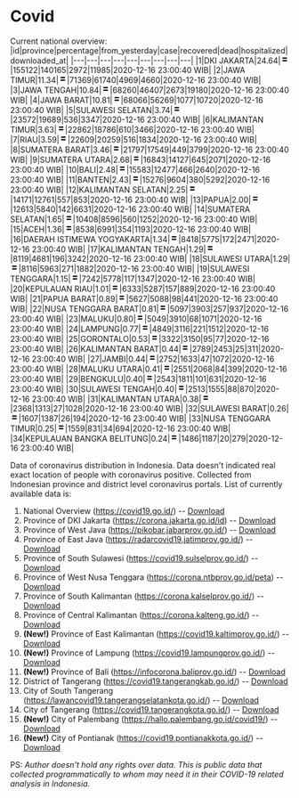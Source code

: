 # Covid
Current national overview:
|id|province|percentage|from_yesterday|case|recovered|dead|hospitalized|downloaded_at|
|---|---|---|---|---|---|---|---|---|
|1|DKI JAKARTA|24.64|![equal](https://github.com/ariefrachmannn/covid/raw/master/img/rsz_equal.png)|155122|140165|2972|11985|2020-12-16 23:00:40 WIB|
|2|JAWA TIMUR|11.34|![equal](https://github.com/ariefrachmannn/covid/raw/master/img/rsz_equal.png)|71369|61740|4969|4660|2020-12-16 23:00:40 WIB|
|3|JAWA TENGAH|10.84|![equal](https://github.com/ariefrachmannn/covid/raw/master/img/rsz_equal.png)|68260|46407|2673|19180|2020-12-16 23:00:40 WIB|
|4|JAWA BARAT|10.81|![equal](https://github.com/ariefrachmannn/covid/raw/master/img/rsz_equal.png)|68066|56269|1077|10720|2020-12-16 23:00:40 WIB|
|5|SULAWESI SELATAN|3.74|![equal](https://github.com/ariefrachmannn/covid/raw/master/img/rsz_equal.png)|23572|19689|536|3347|2020-12-16 23:00:40 WIB|
|6|KALIMANTAN TIMUR|3.63|![equal](https://github.com/ariefrachmannn/covid/raw/master/img/rsz_equal.png)|22862|18786|610|3466|2020-12-16 23:00:40 WIB|
|7|RIAU|3.59|![equal](https://github.com/ariefrachmannn/covid/raw/master/img/rsz_equal.png)|22609|20259|516|1834|2020-12-16 23:00:40 WIB|
|8|SUMATERA BARAT|3.46|![equal](https://github.com/ariefrachmannn/covid/raw/master/img/rsz_equal.png)|21797|17549|449|3799|2020-12-16 23:00:40 WIB|
|9|SUMATERA UTARA|2.68|![equal](https://github.com/ariefrachmannn/covid/raw/master/img/rsz_equal.png)|16843|14127|645|2071|2020-12-16 23:00:40 WIB|
|10|BALI|2.48|![equal](https://github.com/ariefrachmannn/covid/raw/master/img/rsz_equal.png)|15583|12477|466|2640|2020-12-16 23:00:40 WIB|
|11|BANTEN|2.43|![equal](https://github.com/ariefrachmannn/covid/raw/master/img/rsz_equal.png)|15276|9604|380|5292|2020-12-16 23:00:40 WIB|
|12|KALIMANTAN SELATAN|2.25|![equal](https://github.com/ariefrachmannn/covid/raw/master/img/rsz_equal.png)|14171|12761|557|853|2020-12-16 23:00:40 WIB|
|13|PAPUA|2.00|![equal](https://github.com/ariefrachmannn/covid/raw/master/img/rsz_equal.png)|12613|5840|142|6631|2020-12-16 23:00:40 WIB|
|14|SUMATERA SELATAN|1.65|![equal](https://github.com/ariefrachmannn/covid/raw/master/img/rsz_equal.png)|10408|8596|560|1252|2020-12-16 23:00:40 WIB|
|15|ACEH|1.36|![equal](https://github.com/ariefrachmannn/covid/raw/master/img/rsz_equal.png)|8538|6991|354|1193|2020-12-16 23:00:40 WIB|
|16|DAERAH ISTIMEWA YOGYAKARTA|1.34|![equal](https://github.com/ariefrachmannn/covid/raw/master/img/rsz_equal.png)|8418|5775|172|2471|2020-12-16 23:00:40 WIB|
|17|KALIMANTAN TENGAH|1.29|![equal](https://github.com/ariefrachmannn/covid/raw/master/img/rsz_equal.png)|8119|4681|196|3242|2020-12-16 23:00:40 WIB|
|18|SULAWESI UTARA|1.29|![equal](https://github.com/ariefrachmannn/covid/raw/master/img/rsz_equal.png)|8116|5963|271|1882|2020-12-16 23:00:40 WIB|
|19|SULAWESI TENGGARA|1.15|![equal](https://github.com/ariefrachmannn/covid/raw/master/img/rsz_equal.png)|7242|5778|117|1347|2020-12-16 23:00:40 WIB|
|20|KEPULAUAN RIAU|1.01|![equal](https://github.com/ariefrachmannn/covid/raw/master/img/rsz_equal.png)|6333|5287|157|889|2020-12-16 23:00:40 WIB|
|21|PAPUA BARAT|0.89|![equal](https://github.com/ariefrachmannn/covid/raw/master/img/rsz_equal.png)|5627|5088|98|441|2020-12-16 23:00:40 WIB|
|22|NUSA TENGGARA BARAT|0.81|![equal](https://github.com/ariefrachmannn/covid/raw/master/img/rsz_equal.png)|5097|3903|257|937|2020-12-16 23:00:40 WIB|
|23|MALUKU|0.80|![equal](https://github.com/ariefrachmannn/covid/raw/master/img/rsz_equal.png)|5049|3910|68|1071|2020-12-16 23:00:40 WIB|
|24|LAMPUNG|0.77|![equal](https://github.com/ariefrachmannn/covid/raw/master/img/rsz_equal.png)|4849|3116|221|1512|2020-12-16 23:00:40 WIB|
|25|GORONTALO|0.53|![equal](https://github.com/ariefrachmannn/covid/raw/master/img/rsz_equal.png)|3322|3150|95|77|2020-12-16 23:00:40 WIB|
|26|KALIMANTAN BARAT|0.44|![equal](https://github.com/ariefrachmannn/covid/raw/master/img/rsz_equal.png)|2789|2453|25|311|2020-12-16 23:00:40 WIB|
|27|JAMBI|0.44|![equal](https://github.com/ariefrachmannn/covid/raw/master/img/rsz_equal.png)|2752|1633|47|1072|2020-12-16 23:00:40 WIB|
|28|MALUKU UTARA|0.41|![equal](https://github.com/ariefrachmannn/covid/raw/master/img/rsz_equal.png)|2551|2068|84|399|2020-12-16 23:00:40 WIB|
|29|BENGKULU|0.40|![equal](https://github.com/ariefrachmannn/covid/raw/master/img/rsz_equal.png)|2543|1811|101|631|2020-12-16 23:00:40 WIB|
|30|SULAWESI TENGAH|0.40|![equal](https://github.com/ariefrachmannn/covid/raw/master/img/rsz_equal.png)|2513|1555|88|870|2020-12-16 23:00:40 WIB|
|31|KALIMANTAN UTARA|0.38|![equal](https://github.com/ariefrachmannn/covid/raw/master/img/rsz_equal.png)|2368|1313|27|1028|2020-12-16 23:00:40 WIB|
|32|SULAWESI BARAT|0.26|![equal](https://github.com/ariefrachmannn/covid/raw/master/img/rsz_equal.png)|1607|1387|26|194|2020-12-16 23:00:40 WIB|
|33|NUSA TENGGARA TIMUR|0.25|![equal](https://github.com/ariefrachmannn/covid/raw/master/img/rsz_equal.png)|1559|831|34|694|2020-12-16 23:00:40 WIB|
|34|KEPULAUAN BANGKA BELITUNG|0.24|![equal](https://github.com/ariefrachmannn/covid/raw/master/img/rsz_equal.png)|1486|1187|20|279|2020-12-16 23:00:40 WIB|

Data of coronavirus distribution in Indonesia. Data doesn't indicated real exact location of people with coronavirus positive. Collected from Indonesian province and district level coronavirus portals. List of currently available data is:
1. National Overview (https://covid19.go.id/) -- [Download](https://www.dropbox.com/s/66ly270fw4y76fx/covid_nasional.csv?dl=0)
2. Province of DKI Jakarta (https://corona.jakarta.go.id/id) -- [Download](https://riwayat-file-covid-19-dki-jakarta-jakartagis.hub.arcgis.com/)
3. Province of West Java (https://pikobar.jabarprov.go.id/) -- [Download](https://www.dropbox.com/s/alg0zp60fylq6cn/covid_jabar.csv?dl=0)
4. Province of East Java (https://radarcovid19.jatimprov.go.id/) -- [Download](https://www.dropbox.com/sh/e7vtgcnl4ckbvr4/AADo9UMRDZvrhHn66qTHZOvNa?dl=0)
5. Province of South Sulawesi (https://covid19.sulselprov.go.id/) -- [Download](https://www.dropbox.com/s/z5ek23lwcztj7z7/covid_sulsel.csv?dl=0)
6. Province of West Nusa Tenggara (https://corona.ntbprov.go.id/peta) -- [Download](https://www.dropbox.com/s/4p2k93n42xx0c00/covid_ntb.csv?dl=0)
7. Province of South Kalimantan (https://corona.kalselprov.go.id/) -- [Download](https://www.dropbox.com/sh/7aa2kvz8lb04pzz/AADH1Oj5oFMw2mp-D3JStPRsa?dl=0)
8. Province of Central Kalimantan (https://corona.kalteng.go.id/) -- [Download](https://www.dropbox.com/s/9q01v5r3ys2ozk4/covid_kalteng.csv?dl=0)
9. **(New!)** Province of East Kalimantan (https://covid19.kaltimprov.go.id/) -- [Download](https://www.dropbox.com/sh/qhpxj532nm80goa/AAB6ek_fp1__ieTR0TFQpfIga?dl=0)
10. **(New!)** Province of Lampung (https://covid19.lampungprov.go.id/) -- [Download](https://www.dropbox.com/s/ecuew6oa9kzwqwx/covid_lampung.csv?dl=0)
11. **(New!)** Province of Bali (https://infocorona.baliprov.go.id/) -- [Download](https://www.dropbox.com/sh/iceiwun4ufttmiu/AAC7dSRMpfTjPI1Lfzw-LeCUa?dl=0)
12. District of Tangerang (https://covid19.tangerangkab.go.id/) -- [Download](https://www.dropbox.com/sh/yxovyy6sy5bnz4p/AACZzVHinisKmz8oQWyQJ3nua?dl=0)
13. City of South Tangerang (https://lawancovid19.tangerangselatankota.go.id/) -- [Download](https://www.dropbox.com/s/zlvxo4ivswdzmle/covid_tangsel.csv?dl=0)
14. City of Tangerang (https://covid19.tangerangkota.go.id/) -- [Download](https://www.dropbox.com/s/e53224kvdrpjzy0/covid_tangkot.csv?dl=0)
15. **(New!)** City of Palembang (https://hallo.palembang.go.id/covid19/) -- [Download](https://www.dropbox.com/sh/oj17bhwhlpjht9e/AABZEG-OiaSaFvikATDx6coEa?dl=0)
16. **(New!)** City of Pontianak (https://covid19.pontianakkota.go.id/) -- [Download](https://www.dropbox.com/sh/66if3y4ly51j4sh/AADQ-zwLGa7Kz4ZzJgDw2-3na?dl=0)

PS: *Author doesn't hold any rights over data. This is public data that collected programmatically to whom may need it in their COVID-19 related analysis in Indonesia.*
